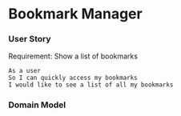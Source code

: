 # Bookmark Manager

### User Story
Requirement: Show a list of bookmarks

```
As a user
So I can quickly access my bookmarks
I would like to see a list of all my bookmarks
```

### Domain Model
